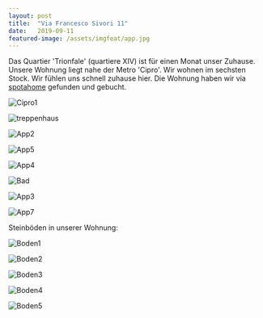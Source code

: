 ```yaml
---
layout: post
title:  "Via Francesco Sivori 11"
date:   2019-09-11
featured-image: /assets/imgfeat/app.jpg
---
```


Das Quartier 'Trionfale' (quartiere XIV) ist für einen Monat unser Zuhause. Unsere Wohnung liegt nahe der Metro 'Cipro'. Wir wohnen im sechsten Stock. Wir fühlen uns schnell zuhause hier.
Die Wohnung haben wir via [spotahome](https://www.spotahome.com/) gefunden und gebucht.

![Cipro1]({{site.baseurl}}/assets/img/05_app/20190915_Cipro1.jpg)

![treppenhaus]({{site.baseurl}}/assets/img/05_app/20190911_Treppenhaus.jpg)

![App2]({{site.baseurl}}/assets/img/05_app/20190905_App2.jpg)

![App5]({{site.baseurl}}/assets/img/05_app/20190902_App5.jpg)

![App4]({{site.baseurl}}/assets/img/05_app/20190902_App4.jpg)

![Bad]({{site.baseurl}}/assets/img/05_app/20190916_Bad.jpg)

![App3]({{site.baseurl}}/assets/img/05_app/20190902_App3.jpg)

![App7]({{site.baseurl}}/assets/img/05_app/20190902_App7.jpg)

Steinböden in unserer Wohnung:

![Boden1]({{site.baseurl}}/assets/img/05_app/20190916_Boden1.jpg)

![Boden2]({{site.baseurl}}/assets/img/05_app/20190916_Boden2.jpg)

![Boden3]({{site.baseurl}}/assets/img/05_app/20190916_Boden3.jpg)

![Boden4]({{site.baseurl}}/assets/img/05_app/20190916_Boden4.jpg)

![Boden5]({{site.baseurl}}/assets/img/05_app/20190916_Boden5.jpg)